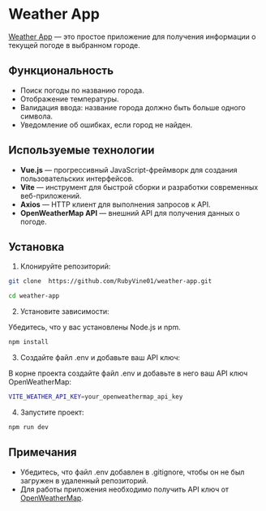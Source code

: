 # Weather App

[Weather App](https://rubyvine01.github.io/weather-app/) — это простое приложение для получения информации о текущей погоде в выбранном городе.

## Функциональность

- Поиск погоды по названию города.
- Отображение температуры.
- Валидация ввода: название города должно быть больше одного символа.
- Уведомление об ошибках, если город не найден.

## Используемые технологии

- **Vue.js** — прогрессивный JavaScript-фреймворк для создания пользовательских интерфейсов.
- **Vite** — инструмент для быстрой сборки и разработки современных веб-приложений.
- **Axios** — HTTP клиент для выполнения запросов к API.
- **OpenWeatherMap API** — внешний API для получения данных о погоде.

## Установка

1. Клонируйте репозиторий:

```bash
git clone  https://github.com/RubyVine01/weather-app.git

cd weather-app
```

2. Установите зависимости:

Убедитесь, что у вас установлены Node.js и npm.

```bash
npm install
```
   
3. Создайте файл .env и добавьте ваш API ключ:

В корне проекта создайте файл .env и добавьте в него ваш API ключ OpenWeatherMap:

```bash
VITE_WEATHER_API_KEY=your_openweathermap_api_key
```

4. Запустите проект:

```bash
npm run dev
```

## Примечания

- Убедитесь, что файл .env добавлен в .gitignore, чтобы он не был загружен в удаленный репозиторий.
- Для работы приложения необходимо получить API ключ от [OpenWeatherMap](https://openweathermap.org/).
